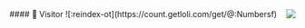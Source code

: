 <img align="right" src="https://github-readme-stats.vercel.app/api?username=Numbersf&include_all_commits=true&show_icons=true&theme=buefy&count_private=true&hide_border=true" />
#### 🐾 Visitor
![:reindex-ot](https://count.getloli.com/get/@:Numbersf)